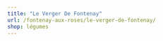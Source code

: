 ```yaml
---
title: "Le Verger De Fontenay"
url: /fontenay-aux-roses/le-verger-de-fontenay/
shop: légumes
---
```


